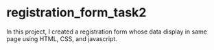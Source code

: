 # registration_form_task2
In this project, I created a  registration form whose data display in same page using HTML, CSS, and javascript.
